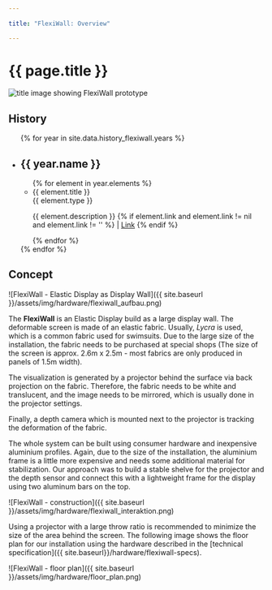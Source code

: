 ```yaml
---
 
title: "FlexiWall: Overview"

---
```


# {{ page.title }}

<img src="{{ site.baseurl}}/assets/img/hardware/flexiwall_title.jpg" class="content__title-image" alt="title image showing FlexiWall prototype"/>

## History

 <div class="timeline">      
    <ul class="timeline__year--list">
        {% for year in site.data.history_flexiwall.years %}
        <li class="timeline__year--element">
          <div class="timeline__line" role="presentation"></div>
            <h2 class="timeline__year--date">{{ year.name }}</h2>
            <div class="timeline__year--content">
              <ul class="timeline__publication--list">
                  {% for element in year.elements %}
                  <li class="timeline__publication--element">
                        <div class="timeline__element--detail">
                          <div class="timeline__element--title">{{ element.title }}</div>
                          <div class="timeline__element--type">{{ element.type }}</div>
                          <p class="timeline__element--description">
                            {{ element.description }}
                          {% if element.link and element.link != nil and element.link != '' %}
                            | <a title="link to external resource for {{ element.id }}" href="{{ element.link }}" target="_blank">Link</a>
                          {% endif %}
                          </p>
                    </div>
                  </li>
                  {% endfor %}
              </ul>
            </div>
        </li>
        {% endfor %}
    </ul>
    </div>

## Concept

![FlexiWall - Elastic Display as Display Wall]({{ site.baseurl }}/assets/img/hardware/flexiwall_aufbau.png)

The __FlexiWall__ is an Elastic Display build as a large display wall. The deformable screen is made of an elastic fabric. Usually, _Lycra_ is used, which is a common fabric used for swimsuits. Due to the large size of the installation, the fabric needs to be purchased at special shops (The size of the screen is approx. 2.6m x 2.5m - most fabrics are only produced in panels of 1.5m width).

The visualization is generated by a projector behind the surface via back projection on the fabric. Therefore, the fabric needs to be white and translucent, and the image needs to be mirrored, which is usually done in the projector settings.

Finally, a depth camera which is mounted next to the projector is tracking the deformation of the fabric.

The whole system can be built using consumer hardware and inexpensive aluminium profiles. Again, due to the size of the installation, the aluminium frame is a little more expensive and needs some additional material for stabilization. Our approach was to build a stable shelve for the projector and the depth sensor and connect this with a lightweight frame for the display using two aluminum bars on the top.

![FlexiWall - construction]({{ site.baseurl }}/assets/img/hardware/flexiwall_interaktion.png)

Using a projector with a large throw ratio is recommended to minimize the size of the area behind the screen. The following image shows the floor plan for our installation using the hardware described in the [technical specification]({{ site.baseurl}}/hardware/flexiwall-specs).

![FlexiWall - floor plan]({{ site.baseurl }}/assets/img/hardware/floor_plan.png)
